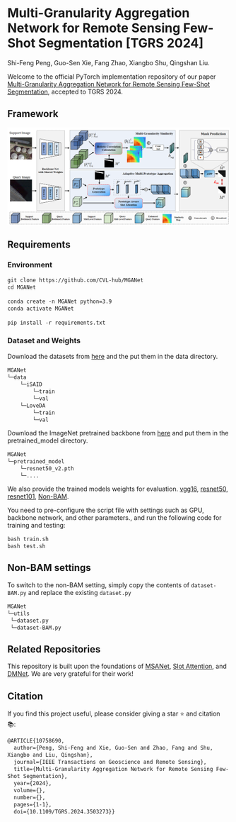 # Multi-Granularity Aggregation Network for Remote Sensing Few-Shot Segmentation [TGRS 2024]
Shi-Feng Peng, Guo-Sen Xie, Fang Zhao, Xiangbo Shu, Qingshan Liu.

Welcome to the official PyTorch implementation repository of our paper [Multi-Granularity Aggregation Network for Remote Sensing Few-Shot Segmentation](https://ieeexplore.ieee.org/abstract/document/10758690), accepted to TGRS 2024.


## Framework

![framework](framework1.png)



## Requirements

### Environment

```
git clone https://github.com/CVL-hub/MGANet
cd MGANet

conda create -n MGANet python=3.9
conda activate MGANet

pip install -r requirements.txt
```

### Dataset and Weights

Download the datasets from [here](https://pan.baidu.com/s/1NjZxFxLCNcaTCu_uQO8NNA?pwd=2f3y) and the put them in the data directory.

```
MGANet
└─data
    └─iSAID
        └─train
        └─val
    └─LoveDA
    	└─train
    	└─val
```



Download the ImageNet pretrained backbone from [here](https://pan.baidu.com/s/1l9CPkmP69sbxzUYUtwVISg?pwd=n314) and put them in the pretrained_model directory.

```
MGANet
└─pretrained_model
	└─resnet50_v2.pth
	└─....
```

We also provide the trained models weights for evaluation. [vgg16](https://drive.google.com/file/d/1SH3jOrV1zNyNJNyiEfPdNz7x7_7MWKjp/view?usp=drive_link),  [resnet50](https://drive.google.com/drive/folders/10W9SjQFjWVVF8JFTOypUaLSPMaNCirEl?usp=drive_link),  [resnet101](https://drive.google.com/drive/folders/1QNhpuzppl699Y3GE4nQLXpTN03hDPy-7?usp=drive_link), [Non-BAM](https://drive.google.com/drive/folders/1FgezcFfhQpaC5rvSg218CPKE0vjwkb8I?usp=drive_link).

You need to pre-configure the script file with settings such as GPU, backbone network, and other parameters., and run the following code for training and testing:

```
bash train.sh
bash test.sh
```



## Non-BAM settings

 To switch to the non-BAM setting, simply copy the contents of `dataset-BAM.py` and replace the existing `dataset.py`

```
MGANet
└─utils
 └─dataset.py
 └─dataset-BAM.py

```



## Related Repositories

This repository is built upon the foundations of [MSANet](https://github.com/AIVResearch/MSANet), [Slot Attention](https://github.com/google-research/google-research/tree/master/slot_attention), and [DMNet](https://github.com/HanboBizl/DMNet?tab=readme-ov-file). We are very grateful for their work!


## Citation

If you find this project useful, please consider giving a star ⭐ and citation 📚:

```
@ARTICLE{10758690,
  author={Peng, Shi-Feng and Xie, Guo-Sen and Zhao, Fang and Shu, Xiangbo and Liu, Qingshan},
  journal={IEEE Transactions on Geoscience and Remote Sensing}, 
  title={Multi-Granularity Aggregation Network for Remote Sensing Few-Shot Segmentation}, 
  year={2024},
  volume={},
  number={},
  pages={1-1},
  doi={10.1109/TGRS.2024.3503273}}

```
